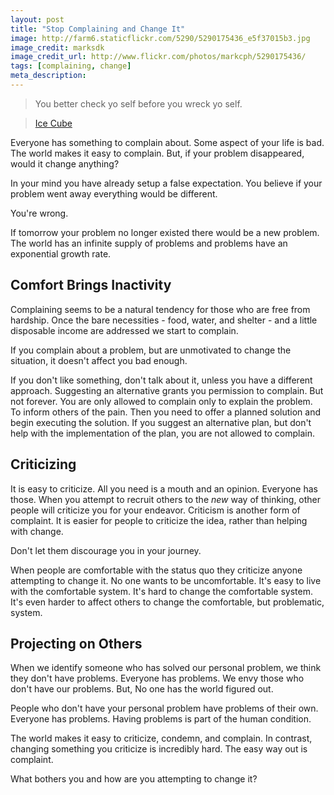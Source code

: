 ```yaml
---
layout: post
title: "Stop Complaining and Change It"
image: http://farm6.staticflickr.com/5290/5290175436_e5f37015b3.jpg
image_credit: marksdk
image_credit_url: http://www.flickr.com/photos/markcph/5290175436/
tags: [complaining, change]
meta_description: 
---
```


> You better check yo self before you wreck yo self.

> [Ice Cube][1]

Everyone has something to complain about. Some aspect of your life is bad. The world makes it easy to complain. But, if your problem disappeared, would it change anything? 

In your mind you have already setup a false expectation. You believe if your problem went away everything would be different. 

You're wrong. 

If tomorrow your problem no longer existed there would be a new problem. The world has an infinite supply of problems and problems have an exponential growth rate. 

## Comfort Brings Inactivity 

Complaining seems to be a natural tendency for those who are free from hardship. Once the bare necessities - food, water, and shelter - and a little disposable income are addressed we start to complain. 

If you complain about a problem, but are unmotivated to change the situation, it doesn't affect you bad enough. 

If you don't like something, don't talk about it, unless you have a different approach. Suggesting an alternative grants you permission to complain. But not forever. You are only allowed to complain only to explain the problem. To inform others of the pain. Then you need to offer a planned solution and begin executing the solution. If you suggest an alternative plan, but don't help with the implementation of the plan, you are not allowed to complain. 

## Criticizing 

It is easy to criticize. All you need is a mouth and an opinion. Everyone has those. When you attempt to recruit others to the _new_ way of thinking, other people will criticize you for your endeavor. Criticism is another form of complaint. It is easier for people to criticize the idea, rather than helping with change. 

Don't let them discourage you in your journey. 

When people are comfortable with the status quo they criticize anyone attempting to change it. No one wants to be uncomfortable. It's easy to live with the comfortable system. It's hard to change the comfortable system. It's even harder to affect others to change the comfortable, but problematic, system. 

## Projecting on Others 

When we identify someone who has solved our personal problem, we think they don't have problems. Everyone has problems. We envy those who don't have our problems. But, No one has the world figured out. 

People who don't have your personal problem have problems of their own. Everyone has problems. Having problems is part of the human condition. 

The world makes it easy to criticize, condemn, and complain. In contrast, changing something you criticize is incredibly hard. The easy way out is complaint. 

What bothers you and how are you attempting to change it?

[1]: http://www.youtube.com/watch?v=DKJsSPATDLY
